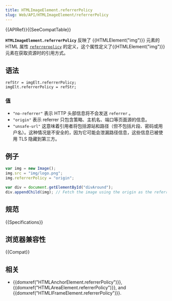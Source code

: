 ```yaml
---
title: HTMLImageElement.referrerPolicy
slug: Web/API/HTMLImageElement/referrerPolicy
---
```


{{APIRef}}{{SeeCompatTable}}

**`HTMLImageElement.referrerPolicy`** 反映了 {{HTMLElement("img")}} 元素的 HTML 属性 [`referrerpolicy`](/zh-CN/docs/Web/HTML/Element/img#referrerpolicy) 的定义，这个属性定义了{{HTMLElement("img")}} 元素在获取资源时的引用方式。

## 语法

```
refStr = imgElt.referrerPolicy;
imgElt.referrerPolicy = refStr;
```

### 值

- `"no-referrer"` 表示 HTTP 头部信息将不会发送 `referrer` 。
- `"origin"` 表示 referrer 只包含策略、主机名、端口等页面源的信息。
- `"unsafe-url"` 这意味着引用者将包括源站和路径（但不包括片段、密码或用户名）。这种情况是不安全的，因为它可能会泄漏路径信息，这些信息已被使用 TLS 隐藏到第三方。

## 例子

```js
var img = new Image();
img.src = "img/logo.png";
img.referrerPolicy = "origin";

var div = document.getElementById("divAround");
div.appendChild(img); // Fetch the image using the origin as the referrer
```

## 规范

{{Specifications}}

## 浏览器兼容性

{{Compat}}

## 相关

- {{domxref("HTMLAnchorElement.referrerPolicy")}}, {{domxref("HTMLAreaElement.referrerPolicy")}}, and {{domxref("HTMLIFrameElement.referrerPolicy")}}.
